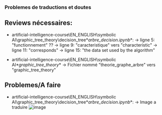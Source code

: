 ### Problemes de traductions et doutes

## Reviews nécessaires:

- artificial-intelligence-course\EN_ENGLISH\symbolic AI\graphic_tree_theory\decision_tree\**arbre_decision.ipynb**: 
  -> ligne 5: "functionnement" ?? 
  -> ligne 9: "caracteristique" vers "characteristic"
  -> ligne 11: "corresponds"
  -> ligne 15: "the data set used by the algorithm"

- artificial-intelligence-course\EN_ENGLISH\symbolic AI\**graphic_tree_theory**
  -> Fichier nommé "theorie_graphe_arbre" vers "graphic_tree_theory"

## Problemes/A faire

- artificial-intelligence-course\EN_ENGLISH\symbolic AI\graphic_tree_theory\decision_tree\**arbre_decision.ipynb**: 
  -> Image a traduire ![image](https://github.com/storcale/artificial-intelligence-course/assets/105071746/c7ccae3d-0d08-4ff2-b413-03335bf8c33b)
